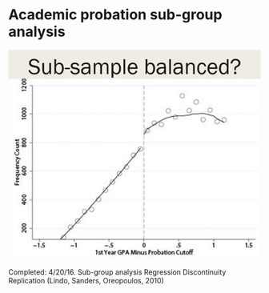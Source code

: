 # Academic probation sub-group analysis

![Validity Check](/rd_validity_check.png)

Completed: 4/20/16. Sub-group analysis Regression Discontinuity Replication (Lindo, Sanders, Oreopoulos, 2010)
